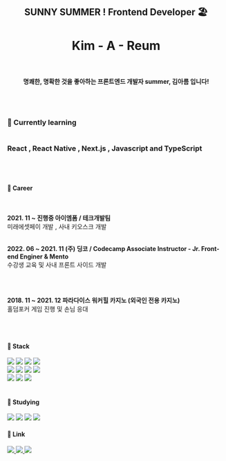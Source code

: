 <div align="center">
<h2> SUNNY SUMMER ! Frontend Developer 🏖 
  <h1> Kim - A - Reum </h1> <br/>
  <h4> 명쾌한, 명확한 것을 좋아하는 프론트엔드 개발자 summer, 김아름 입니다! </h4>
  <br/><br/>
<div align = "left">
<h3> 📖  Currently learning <br/><br/><br/>
  React , React Native , Next.js , Javascript and TypeScript<br/><br/></h3>
<br/>

####  📍 Career
  <br/>
  <p> <b> 2021. 11 ~ 진행중 아이엠폼 / 테크개발팀 </b> <br/> 미래에셋페이 개발 , 사내 키오스크 개발 <br/><br/></p>
  <p><b>2022. 06 ~ 2021. 11 (주) 딩코 / Codecamp Associate Instructor - Jr. Front-end Enginer & Mento</b><br/> 수강생 교육 및 사내 프론트 사이드 개발</p> <br/><br/>
 <p><b>2018. 11 ~ 2021. 12 파라다이스 워커힐 카지노 (외국인 전용 카지노) </b><br/> 홀덤포커 게임 진행 및 손님 응대 </p>  <br/>
<br/>

####  📍 Stack
<img src="https://img.shields.io/badge/JavaScript-F7DF1E?style=flat-square&logo=JavaScript&logoColor=white"/> 
<img src="https://img.shields.io/badge/TypeScript-3178C6?style=flat-square&logo=TypeScript&logoColor=white"/> 
<img src="https://img.shields.io/badge/HTML5-E34F26?style=flat-square&logo=HTML5&logoColor=white"/> 
<img src="https://img.shields.io/badge/CSS3-1572B6?style=flat-square&logo=CSS3&logoColor=white"/><br/>
<img src="https://img.shields.io/badge/React-61DAFB?style=flat-square&logo=React&logoColor=white"/> 
<img src="https://img.shields.io/badge/Next.js-000000?style=flat-square&logo=Next.js&logoColor=white"/> 
<img src="https://img.shields.io/badge/GraphQL-E10098?style=flat-square&logo=GraphQL&logoColor=white"/>
<img src="https://img.shields.io/badge/Apollo Client-311C87?style=flat-square&logo=Apollo GraphQL&logoColor=white"/><br/>
<img src="https://img.shields.io/badge/Axios-5A29E4?style=flat-square&logo=Axios&logoColor=white"/>
<img src="https://img.shields.io/badge/Redux-764ABC?style=flat-square&logo=Redux&logoColor=white"/>
<img src="https://img.shields.io/badge/Redux-Saga-999999?style=flat-square&logo=Redux-Saga&logoColor=white"/><br/>


<br/>
  
#### 📍 Studying
<img src="https://img.shields.io/badge/GCP-4285F4?style=flat-square&logo=Google Cloud&logoColor=white"/> 
<img src="https://img.shields.io/badge/AWS-232F3E?style=flat-square&logo=Amazon AWS&logoColor=white"/> 
<img src="https://img.shields.io/badge/Docker-2496ED?style=flat-square&logo=Docker&logoColor=white"/> 
<img src="https://img.shields.io/badge/React Native-61DAFB?style=flat-square&logo=React&logoColor=white"/>

<br/>
  
#### 📍  Link

<a href="https://summereumi.tistory.com/" target="_blank">
<img src="https://img.shields.io/badge/Tech Blog-09a5ed?style=flat-square"/> 
<a href="https://velog.io/@kimareum" target="_blank">
<img src="https://img.shields.io/badge/Til Blog-09a5ed?style=flat-square"/> 
<a href="mailto:mollyddong@gmail.com" target="_blank">
<img src="https://img.shields.io/badge/Gmail-BB001B?style=flat-square"/>
  
</div>

